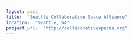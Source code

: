 ```yaml
---
layout: post
title:  "Seattle Collaborative Space Alliance"
location:  "Seattle, WA"
project_url:  "http://collaborativespaces.org"
---
```

